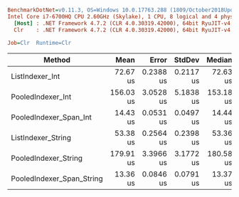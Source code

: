 ``` ini

BenchmarkDotNet=v0.11.3, OS=Windows 10.0.17763.288 (1809/October2018Update/Redstone5)
Intel Core i7-6700HQ CPU 2.60GHz (Skylake), 1 CPU, 8 logical and 4 physical cores
  [Host] : .NET Framework 4.7.2 (CLR 4.0.30319.42000), 64bit RyuJIT-v4.7.3260.0
  Clr    : .NET Framework 4.7.2 (CLR 4.0.30319.42000), 64bit RyuJIT-v4.7.3260.0

Job=Clr  Runtime=Clr  

```
|                    Method |      Mean |     Error |    StdDev |    Median | Ratio | RatioSD |
|-------------------------- |----------:|----------:|----------:|----------:|------:|--------:|
|           ListIndexer_Int |  72.67 us | 0.2388 us | 0.2117 us |  72.63 us |  1.00 |    0.00 |
|         PooledIndexer_Int | 156.03 us | 3.0528 us | 5.1838 us | 153.18 us |  2.16 |    0.08 |
|    PooledIndexer_Span_Int |  14.43 us | 0.0531 us | 0.0497 us |  14.44 us |  0.20 |    0.00 |
|        ListIndexer_String |  53.38 us | 0.2564 us | 0.2398 us |  53.36 us |  0.73 |    0.00 |
|      PooledIndexer_String | 179.91 us | 3.3966 us | 3.1772 us | 180.58 us |  2.48 |    0.05 |
| PooledIndexer_Span_String |  13.36 us | 0.0846 us | 0.0791 us |  13.37 us |  0.18 |    0.00 |
